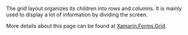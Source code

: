 ﻿The grid layout organizes its children into rows and columns.
It is mainly used to display a lot of information by dividing the screen.

More details about this page can be found at [Xamarin.Forms.Grid](https://docs.microsoft.com/xamarin/xamarin-forms/user-interface/layouts/grid).